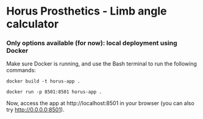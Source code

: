 # Horus Prosthetics - Limb angle calculator

### Only options available (for now): local deployment using Docker

Make sure Docker is running, and use the Bash terminal to run the following commands:

```
docker build -t horus-app .
```

```
docker run -p 8501:8501 horus-app .
```

Now, access the app at http://localhost:8501 in your browser (you can also try http://0.0.0.0:8501).
